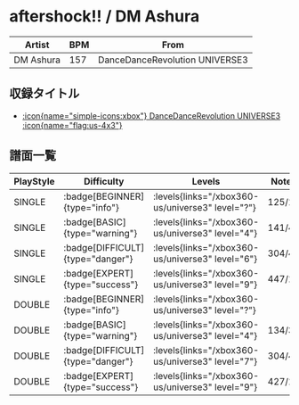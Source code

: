 # aftershock!! / DM Ashura

|Artist|BPM|From|
|------|---|----|
|DM Ashura|157|DanceDanceRevolution UNIVERSE3|

## 収録タイトル

- [:icon{name="simple-icons:xbox"} DanceDanceRevolution UNIVERSE3 :icon{name="flag:us-4x3"}](/xbox360-us/universe3)

## 譜面一覧

|PlayStyle|Difficulty|Levels|Notes|Movie|
|---------|----------|------|-----|-----|
|SINGLE| :badge[BEGINNER]{type="info"}| :levels{links="/xbox360-us/universe3" level="?"}|125/1||
|SINGLE| :badge[BASIC]{type="warning"}| :levels{links="/xbox360-us/universe3" level="4"}|141/42||
|SINGLE| :badge[DIFFICULT]{type="danger"}| :levels{links="/xbox360-us/universe3" level="6"}|304/43||
|SINGLE| :badge[EXPERT]{type="success"}| :levels{links="/xbox360-us/universe3" level="9"}|447/14||
|DOUBLE| :badge[BEGINNER]{type="info"}| :levels{links="/xbox360-us/universe3" level="?"}|||
|DOUBLE| :badge[BASIC]{type="warning"}| :levels{links="/xbox360-us/universe3" level="4"}|134/37||
|DOUBLE| :badge[DIFFICULT]{type="danger"}| :levels{links="/xbox360-us/universe3" level="7"}|304/43||
|DOUBLE| :badge[EXPERT]{type="success"}| :levels{links="/xbox360-us/universe3" level="9"}|427/14||
